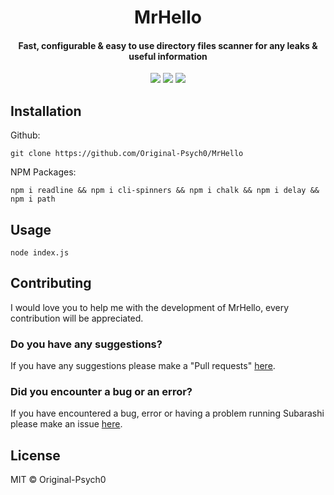 <h1 align="center">MrHello</h1>
<h4 align="center">Fast, configurable & easy to use directory files scanner for any leaks & useful information</h4>
<p align="center">
	<a href="https://github.com/Original-Psych0/MrHello/blob/main/LICENSE"><img src="https://img.shields.io/github/license/Original-Psych0/MrHello?style=flat-square"></img></a>
		<a href="https://github.com/Original-Psych0/MrHello"><img src="https://img.shields.io/badge/version-1.0.0-orange"></img></a>
	<a href="https://github.com/Original-Psych0/MrHello/issues"><img src="https://img.shields.io/github/issues/Original-Psych0/MrHello.svg"></img></a>
</p>


## Installation
Github:

    git clone https://github.com/Original-Psych0/MrHello

NPM Packages:

    npm i readline && npm i cli-spinners && npm i chalk && npm i delay && npm i path
    
## Usage

    node index.js

## Contributing
I would love you to help me with the development of MrHello, every contribution will be appreciated.

### Do you have any suggestions?
If you have any suggestions please make a "Pull requests" [here](https://github.com/Original-Psych0/MrHello/pulls).

### Did you encounter a bug or an error?
If you have encountered a bug, error or having a problem running Subarashi please make an issue [here](https://github.com/Original-Psych0/MrHello/issues).

## License
MIT © Original-Psych0
